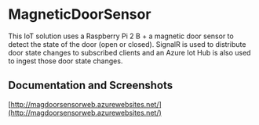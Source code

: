 # MagneticDoorSensor
This IoT solution uses a Raspberry Pi 2 B + a magnetic door sensor to detect the state of the door (open or closed).  SignalR is used to distribute door state changes to subscribed clients and an Azure Iot Hub is also used to ingest those door state changes.

## Documentation and Screenshots
[http://magdoorsensorweb.azurewebsites.net/](http://magdoorsensorweb.azurewebsites.net/)
